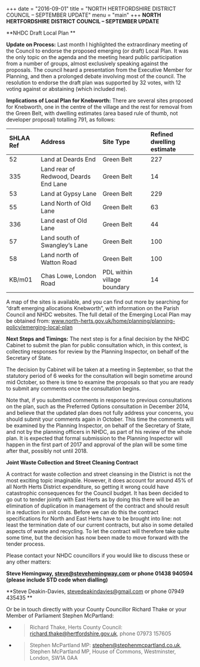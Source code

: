 +++
date = "2016-09-01"
title = "NORTH HERTFORDSHIRE DISTRICT COUNCIL – SEPTEMBER UPDATE"
menu = "main"
+++
**NORTH HERTFORDSHIRE DISTRICT COUNCIL – SEPTEMBER UPDATE**

**NHDC Draft Local Plan **

**Update on Process:** Last month I highlighted the extraordinary
meeting of the Council to endorse the proposed emerging (or draft) Local
Plan. It was the only topic on the agenda and the meeting heard public
participation from a number of groups, almost exclusively speaking
against the proposals. The council heard a presentation from the
Executive Member for Planning, and then a prolonged debate involving
most of the council. The resolution to endorse the draft plan was
supported by 32 votes, with 12 voting against or abstaining (which
included me).

**Implications of Local Plan for Knebworth:** There are several sites
proposed for Knebworth, one in the centre of the village and the rest
for removal from the Green Belt, with dwelling estimates (area based
rule of thumb, not developer proposal) totalling 791, as follows:

<table>
<thead>
<tr class="header">
<th align="left"><strong>SHLAA Ref</strong></th>
<th align="left"><strong>Address</strong></th>
<th align="left"><strong>Site Type</strong></th>
<th align="left"><strong>Refined dwelling estimate</strong></th>
</tr>
</thead>
<tbody>
<tr class="odd">
<td align="left">52</td>
<td align="left">Land at Deards End</td>
<td align="left">Green Belt</td>
<td align="left">227</td>
</tr>
<tr class="even">
<td align="left">335</td>
<td align="left">Land rear of Redwood, Deards End Lane</td>
<td align="left">Green Belt</td>
<td align="left">14</td>
</tr>
<tr class="odd">
<td align="left">53</td>
<td align="left">Land at Gypsy Lane</td>
<td align="left">Green Belt</td>
<td align="left">229</td>
</tr>
<tr class="even">
<td align="left">55</td>
<td align="left">Land North of Old Lane</td>
<td align="left">Green Belt</td>
<td align="left">63</td>
</tr>
<tr class="odd">
<td align="left">336</td>
<td align="left">Land east of Old Lane</td>
<td align="left">Green Belt</td>
<td align="left">44</td>
</tr>
<tr class="even">
<td align="left">57</td>
<td align="left">Land south of Swangley’s Lane</td>
<td align="left">Green Belt</td>
<td align="left">100</td>
</tr>
<tr class="odd">
<td align="left">58</td>
<td align="left">Land north of Watton Road</td>
<td align="left">Green Belt</td>
<td align="left">100</td>
</tr>
<tr class="even">
<td align="left">KB/m01</td>
<td align="left">Chas Lowe, London Road</td>
<td align="left">PDL within village boundary</td>
<td align="left">14</td>
</tr>
</tbody>
</table>

A map of the sites is available, and you can find out more by searching
for “draft emerging allocations Knebworth”, with information on the
Parish Council and NHDC websites. The full detail of the Emerging Local
Plan may be obtained from:
www.north-herts.gov.uk/home/planning/planning-policy/emerging-local-plan

**Next Steps and Timings:** The next step is for a final decision by the
NHDC Cabinet to submit the plan for public consultation which, in this
context, is collecting responses for review by the Planning Inspector,
on behalf of the Secretary of State.

The decision by Cabinet will be taken at a meeting in September, so that
the statutory period of 6 weeks for the consultation will begin sometime
around mid October, so there is time to examine the proposals so that
you are ready to submit any comments once the consultation begins.

Note that, if you submitted comments in response to previous
consultations on the plan, such as the Preferred Options consultation in
December 2014, and believe that the updated plan does not fully address
your concerns, you should submit your comments again in October. This
time the comments will be examined by the Planning Inspector, on behalf
of the Secretary of State, and not by the planning officers in NHDC, as
part of his review of the whole plan. It is expected that formal
submission to the Planning Inspector will happen in the first part of
2017 and approval of the plan will be some time after that, possibly not
until 2018.

**Joint Waste Collection and Street Cleaning Contract**

A contract for waste collection and street cleansing in the District is
not the most exciting topic imaginable. However, it does account for
around 45% of all North Herts District expenditure, so getting it wrong
could have catastrophic consequences for the Council budget. It has been
decided to go out to tender jointly with East Herts as by doing this
there will be an elimination of duplication in management of the
contract and should result in a reduction in unit costs. Before we can
do this the contract specifications for North and East Herts have to be
brought into line: not least the termination date of our current
contracts, but also in some detailed aspects of waste and recycling. To
let the contract will therefore take quite some time, but the decision
has now been made to move forward with the tender process.

Please contact your NHDC councillors if you would like to discuss these
or any other matters:

**Steve Hemingway, steve@stevehemingway.com or phone 01438 940594
(please include STD code when dialling)**

**Steve Deakin-Davies, stevedeakindavies@gmail.com or phone 07949 435435
**

Or be in touch directly with your County Councillor Richard Thake or
your Member of Parliament Stephen McPartland:

  - > Richard Thake, Herts County Council:
    > richard.thake@hertfordshire.gov.uk, phone 07973 157605

  - > Stephen McPartland MP: stephen@stephenmcpartland.co.uk, Stephen
    > McPartland MP, House of Commons, Westminster, London, SW1A 0AA
